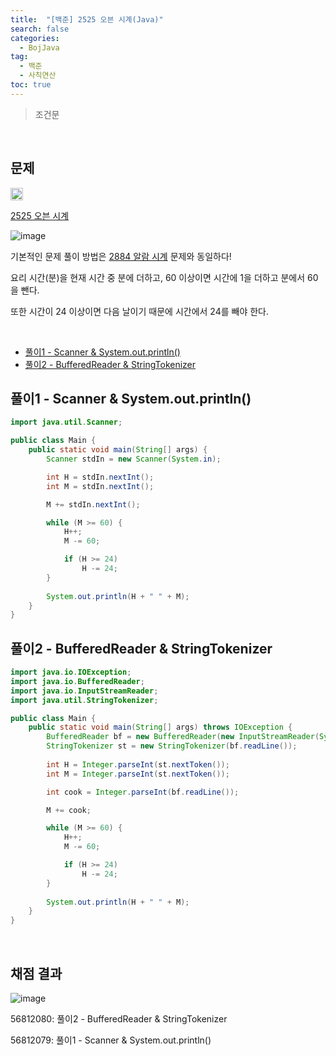 ```yaml
---
title:  "[백준] 2525 오븐 시계(Java)"
search: false
categories: 
  - BojJava
tag:
  - 백준
  - 사칙연산
toc: true
---
```


> 조건문

<br>

## 문제
<img src="https://static.solved.ac/tier_small/3.svg" width="20px"/>

[2525 오븐 시계](https://www.acmicpc.net/problem/2525)

![image](https://user-images.githubusercontent.com/87406514/222837875-93ce592d-d48a-4758-a5cc-bafe236c21bc.png)


기본적인 문제 풀이 방법은 [2884 알람 시계](https://www.acmicpc.net/problem/2884) 문제와 동일하다!

요리 시간(분)을 현재 시간 중 분에 더하고, 60 이상이면 시간에 1을 더하고 분에서 60을 뺀다.

또한 시간이 24 이상이면 다음 날이기 때문에 시간에서 24를 빼야 한다.

<br>

- [풀이1 - Scanner & System.out.println()](#풀이1---scanner--systemoutprintln)
- [풀이2 - BufferedReader & StringTokenizer](#풀이2---bufferedreader--stringtokenizer)


## 풀이1 - Scanner & System.out.println()
```java
import java.util.Scanner;

public class Main {
    public static void main(String[] args) {
        Scanner stdIn = new Scanner(System.in);

        int H = stdIn.nextInt();
        int M = stdIn.nextInt();

        M += stdIn.nextInt();

        while (M >= 60) {
            H++;
            M -= 60;

            if (H >= 24) 
                H -= 24;
        }
        
        System.out.println(H + " " + M);
    }
}
```

## 풀이2 - BufferedReader & StringTokenizer

```java
import java.io.IOException;
import java.io.BufferedReader;
import java.io.InputStreamReader;
import java.util.StringTokenizer;

public class Main {
    public static void main(String[] args) throws IOException {
        BufferedReader bf = new BufferedReader(new InputStreamReader(System.in));
        StringTokenizer st = new StringTokenizer(bf.readLine());
        
        int H = Integer.parseInt(st.nextToken());
        int M = Integer.parseInt(st.nextToken());

        int cook = Integer.parseInt(bf.readLine());

        M += cook;

        while (M >= 60) {
            H++;
            M -= 60;

            if (H >= 24) 
                H -= 24;
        }
        
        System.out.println(H + " " + M);
    }
}
```

<br>

## 채점 결과
![image](https://user-images.githubusercontent.com/87406514/222839074-6cafe941-6c61-4738-a961-99aa45c48117.png)

56812080: 풀이2 - BufferedReader & StringTokenizer

56812079: 풀이1 - Scanner & System.out.println()

